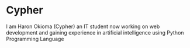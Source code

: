 # Cypher
I am Haron Okioma (Cypher) an IT student now working on web development and gaining experience in artificial intelligence  using Python Programming Language
